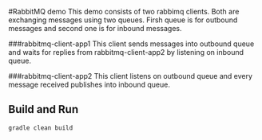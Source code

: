 #RabbitMQ demo
This demo consists of two rabbimq clients. Both are exchanging messages using two queues.
Firsh queue is for outbound messages and second one is for inbound messages. 

###rabbitmq-client-app1
This client sends messages into outbound queue and waits for replies 
from rabbitmq-client-app2 by listening on inbound queue.

###rabbitmq-client-app2
This client listens on outbound queue and every message received publishes into inbound queue.

## Build and Run
```gradle clean build```
